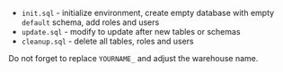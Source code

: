  - `init.sql` - initialize environment, create empty database with empty `default` schema, add roles and users
 - `update.sql` - modify to update after new tables or schemas
 - `cleanup.sql` - delete all tables, roles and users

 Do not forget to replace `YOURNAME_` and adjust the warehouse name.